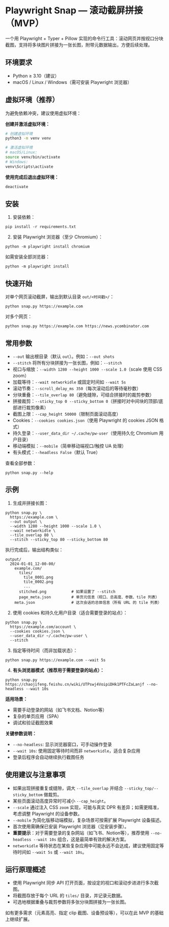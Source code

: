 # Playwright Snap — 滚动截屏拼接（MVP）

一个用 Playwright + Typer + Pillow 实现的命令行工具：滚动网页并按视口分块截图，支持将多块图片拼接为一张长图，附带元数据输出，方便后续处理。

## 环境要求
- Python ≥ 3.10（建议）
- macOS / Linux / Windows（需可安装 Playwright 浏览器）

## 虚拟环境（推荐）
为避免依赖冲突，建议使用虚拟环境：

**创建并激活虚拟环境：**
```bash
# 创建虚拟环境
python3 -m venv venv

# 激活虚拟环境
# macOS/Linux:
source venv/bin/activate
# Windows:
venv\Scripts\activate
```

**使用完成后退出虚拟环境：**
```bash
deactivate
```

## 安装
1) 安装依赖：
```
pip install -r requirements.txt
```
2) 安装 Playwright 浏览器（至少 Chromium）：
```
python -m playwright install chromium
```
如需安装全部浏览器：
```
python -m playwright install
```

## 快速开始
对单个网页滚动截屏，输出到默认目录 `out/<时间戳>/`：
```
python snap.py https://example.com
```
对多个网页：
```
python snap.py https://example.com https://news.ycombinator.com
```

## 常用参数
- `--out` 输出根目录（默认 `out`）。例如：`--out shots`
- `--stitch` 将所有分块拼接为一张长图，例如：`--stitch`
- 视口与缩放：`--width 1280 --height 1000 --scale 1.0`（scale 使用 CSS zoom）
- 加载等待：`--wait networkidle` 或固定时间如 `--wait 5s`
- 滚动节奏：`--scroll_delay_ms 350`（每次滚动后的等待毫秒数）
- 分块重叠：`--tile_overlap 80`（避免缝隙，可结合拼接时的裁剪参数）
- 拼接裁剪：`--sticky_top 0 --sticky_bottom 0`（拼接时对中间块的顶部/底部进行裁剪像素）
- 截图上限：`--cap_height 50000`（限制页面滚动高度）
- Cookies：`--cookies cookies.json`（使用 Playwright 的 cookies JSON 格式）
- 持久登录：`--user_data_dir ~/.cache/pw-user`（使用持久化 Chromium 用户目录）
- 移动端模拟：`--mobile`（简单移动端视口/触控 UA 处理）
- 有头模式：`--headless False`（默认 True）

查看全部参数：
```
python snap.py --help
```

## 示例
1) 生成并拼接长图：
```
python snap.py \
  https://example.com \
  --out output \
  --width 1280 --height 1000 --scale 1.0 \
  --wait networkidle \
  --tile_overlap 80 \
  --stitch --sticky_top 80 --sticky_bottom 80
```
执行完成后，输出结构类似：
```
output/
  2024-01-01_12-00-00/
    example.com/
      tiles/
        tile_0001.png
        tile_0002.png
        ...
      stitched.png           # 如果设置了 --stitch
      page_meta.json         # 单页元信息（视口、总高度、参数、tile 列表）
    meta.json                # 这次会话的总体信息（所有 URL 的 tile 列表）
```

2) 使用 cookies 和持久化用户目录（适合需要登录的站点）：
```
python snap.py \
  https://example.com/account \
  --cookies cookies.json \
  --user_data_dir ~/.cache/pw-user \
  --stitch
```

3) 指定等待时间（而非加载状态）：
```
python snap.py https://example.com --wait 5s
```

4) **有头浏览器模式（推荐用于需要登录的站点）：**
```
python snap.py https://chaojifeng.feishu.cn/wiki/UTPswj4VoipiDHk1PTFcZaLanjf --no-headless --wait 10s
```
**适用场景：**
- 需要手动登录的网站（如飞书文档、Notion等）
- 复杂的单页应用（SPA）
- 调试和验证截图效果

**关键参数说明：**
- `--no-headless`: 显示浏览器窗口，可手动操作登录
- `--wait 10s`: 使用固定等待时间而非 `networkidle`，适合复杂应用
- 登录后程序会自动继续执行截图任务

## 使用建议与注意事项
- 如果出现拼接重复或缝隙，调大 `--tile_overlap` 并结合 `--sticky_top/--sticky_bottom` 做裁剪。
- 某些页面滚动高度异常时可减小 `--cap_height`。
- `--scale` 通过注入 CSS `zoom` 实现，可能与真实 DPR 有差异；如需更精准，考虑调整 Playwright 的设备参数。
- `--mobile` 为简化版移动端模拟，复杂场景可按需扩展 Playwright 设备描述。
- 首次使用需确保已安装 Playwright 浏览器（见安装步骤）。
- **重要提示**：对于需要登录的复杂网站（如飞书、Notion等），推荐使用 `--no-headless --wait 10s` 组合，这是最简单有效的解决方案。
- `networkidle` 等待状态在某些复杂应用中可能永远不会达成，建议使用固定等待时间如 `--wait 5s` 或 `--wait 10s`。

## 运行原理概述
- 使用 Playwright 同步 API 打开页面，按设定的视口和滚动步进进行多次截图。
- 将截图存放于每个 URL 的 `tiles/` 目录，并记录元数据。
- 可选地根据重叠与裁剪参数将多张分块图拼接为一张长图。

如有更多需求（元素高亮、指定 clip 截图、设备预设等），可以在此 MVP 的基础上继续扩展。
